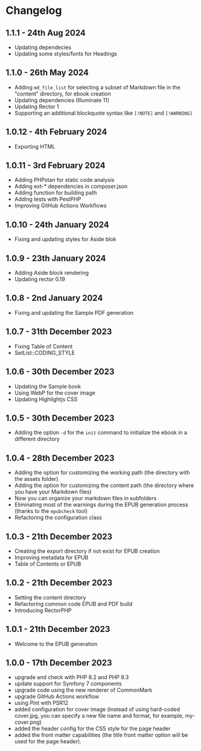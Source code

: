 # Changelog

## 1.1.1 - 24th Aug 2024
- Updating dependecies
- Updating some styles/fonts for Headings


## 1.1.0 - 26th May 2024
- Adding `md_file_list` for selecting a subset of Markdown file in the "content" directory, for ebook creation
- Updating dependencies (Illuminate 11)
- Updating Rector 1
- Supporting an additional blockquote syntax like `[!NOTE]` and `[!WARNING]`

## 1.0.12 - 4th February 2024
- Exporting HTML

## 1.0.11 - 3rd February 2024
- Adding PHPstan for static code analysis
- Adding ext-* dependencies in composer.json
- Adding function for building path
- Adding tests with PestPHP
- Improving GitHub Actions Workflows


## 1.0.10 - 24th January 2024
- Fixing and updating styles for Aside blok

## 1.0.9 - 23th January 2024
- Adding Aside block rendering
- Updating rector 0.19

## 1.0.8 - 2nd January 2024
- Fixing and updating the Sample PDF generation

## 1.0.7 - 31th December 2023
- Fixing Table of Content
- SetList::CODING_STYLE

## 1.0.6 - 30th December 2023
- Updating the Sample book
- Using WebP for the cover image
- Updating Highlightjs CSS

## 1.0.5 - 30th December 2023

- Adding the option `-d` for the `init` command to initialize the ebook in a different directory

## 1.0.4 - 28th December 2023

- Adding the option for customizing the working path (the directory with the assets folder)
- Adding the option for customizing the content path (the directory where you have your Markdown files)
- Now you can organize your markdown files in subfolders
- Eliminating most of the warnings during the EPUB generation process (thanks to the `epubcheck` tool)
- Refactoring the configuration class


## 1.0.3 - 21th December 2023
- Creating the export directory if not exist for EPUB creation
- Improving metadata for EPUB
- Table of Contents or EPUB

## 1.0.2 - 21th December 2023
- Setting the content directory
- Refactoring common code EPUB and PDF build
- Introducing RectorPHP


## 1.0.1 - 21th December 2023
- Welcome to the EPUB generation

## 1.0.0 - 17th December 2023

- upgrade and check with PHP 8.2 and PHP 8.3
- update support for Symfony 7 components
- upgrade code using the new renderer of CommonMark
- upgrade GitHub Actions workflow
- using Pint with PSR12
- added configuration for cover image (instead of using hard-coded cover.jpg, you can specify a new file name and format, for example, my-cover.png)
- added the header config for the CSS style for the page header
- added the front matter capabilities (the title front matter option will be used for the page header).